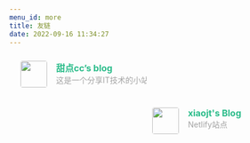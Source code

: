 ```yaml
---
menu_id: more
title: 友链
date: 2022-09-16 11:34:27
---
```


<div class="post-body">
   <div id="links">
      <style>
         .links-content{
         margin-top:1rem;
         }
         .link-navigation::after {
         content: " ";
         display: block;
         clear: both;
         }
         .card {
         width: 45%;
         font-size: 1rem;
         padding: 10px 20px;
         border-radius: 4px;
         transition-duration: 0.15s;
         margin-bottom: 1rem;
         display:flex;
         }
         .card:nth-child(odd) {
         float: left;
         }
         .card:nth-child(even) {
         float: right;
         }
         .card:hover {
         transform: scale(1.1);
         box-shadow: 0 2px 6px 0 rgba(0, 0, 0, 0.12), 0 0 6px 0 rgba(0, 0, 0, 0.04);
         }
         .card a {
         border:none;
         }
         .card .ava {
         width: 3rem!important;
         height: 3rem!important;
         margin:0!important;
         margin-right: 1em!important;
         border-radius:4px;
         }
         .card .card-header {
         font-style: italic;
         overflow: hidden;
         width: 100%;
         }
         .card .card-header a {
         font-style: normal;
         color: #2bbc8a;
         font-weight: bold;
         text-decoration: none;
         }
         .card .card-header a:hover {
         color: #d480aa;
         text-decoration: none;
         }
         .card .card-header .info {
         font-style:normal;
         color:#a3a3a3;
         font-size:14px;
         min-width: 0;
         overflow: hidden;
         white-space: nowrap;
         }
      </style>
      <div class="links-content">
         <div class="link-navigation">
            <div class="card">
               <img class="ava" src="https://m.i-xiao.space/images/base/profile.jpg" />
               <div class="card-header">
                  <div>
                     <a href="https://blog.i-xiao.space/">甜点cc’s blog</a>
                  </div>
                  <div class="info">这是一个分享IT技术的小站。GitHub Pages站点</div>
               </div>
            </div>
            <div class="card">
               <img class="ava" src="https://m.i-xiao.space/images/base/profile.jpg" />
               <div class="card-header">
                  <div>
                     <a href="https://m.i-xiao.space/">xiaojt's Blog</a>
                  </div>
                  <div class="info">Netlify站点</div>
               </div>
            </div>
         </div>
      </div>
   </div>
</div>
